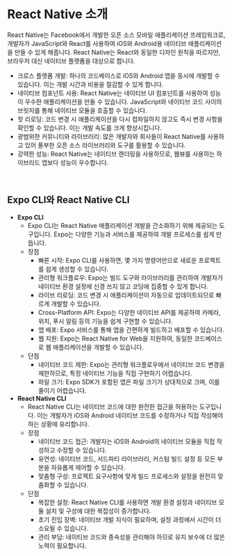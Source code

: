 # React Native 소개

React Native는 Facebook에서 개발한 오픈 소스 모바일 애플리케이션 프레임워크로, 개발자가 JavaScript와 React를 사용하여 iOS와 Android용 네이티브 애플리케이션을 만들 수 있게 해줍니다. React Native는 React와 동일한 디자인 원칙을 따르지만, 브라우저 대신 네이티브 플랫폼을 대상으로 합니다.  

 - 크로스 플랫폼 개발: 하나의 코드베이스로 iOS와 Android 앱을 동시에 개발할 수 있습니다. 이는 개발 시간과 비용을 절감할 수 있게 합니다.
 - 네이티브 컴포넌트 사용: React Native는 네이티브 UI 컴포넌트를 사용하여 성능이 우수한 애플리케이션을 만들 수 있습니다. JavaScript와 네이티브 코드 사이의 브릿지를 통해 네이티브 모듈을 호출할 수 있습니다.
 - 핫 리로딩: 코드 변경 시 애플리케이션을 다시 컴파일하지 않고도 즉시 변경 사항을 확인할 수 있습니다. 이는 개발 속도를 크게 향상시킵니다.
 - 광범위한 커뮤니티와 라이브러리: 많은 개발자와 회사들이 React Native를 사용하고 있어 풍부한 오픈 소스 라이브러리와 도구를 활용할 수 있습니다.
 - 강력한 성능: React Native는 네이티브 렌더링을 사용하므로, 웹뷰를 사용하는 하이브리드 앱보다 성능이 우수합니다.

<br/>

## Expo CLI와 React Native CLI

 - __Expo CLI__
    - Expo CLI는 React Native 애플리케이션 개발을 간소화하기 위해 제공되는 도구입니다. Expo는 다양한 기능과 서비스를 제공하여 개발 프로세스를 쉽게 만듭니다.
    - 장점
        - 빠른 시작: Expo CLI를 사용하면, 몇 가지 명령어만으로 새로운 프로젝트를 쉽게 생성할 수 있습니다.
        - 관리형 워크플로우: Expo는 빌드 도구와 라이브러리를 관리하여 개발자가 네이티브 환경 설정에 신경 쓰지 않고 코딩에 집중할 수 있게 합니다.
        - 라이브 리로딩: 코드 변경 시 애플리케이션이 자동으로 업데이트되므로 빠르게 개발할 수 있습니다.
        - Cross-Platform API: Expo는 다양한 네이티브 API를 제공하여 카메라, 위치, 푸시 알림 등의 기능을 쉽게 구현할 수 있습니다.
        - 앱 배포: Expo 서비스를 통해 앱을 간편하게 빌드하고 배포할 수 있습니다.
        - 웹 지원: Expo는 React Native for Web을 지원하여, 동일한 코드베이스로 웹 애플리케이션을 개발할 수 있습니다.
    - 단점
        - 네이티브 코드 제한: Expo는 관리형 워크플로우에서 네이티브 코드 변경을 제한하므로, 특정 네이티브 기능을 직접 구현하기 어렵습니다.
        - 파일 크기: Expo SDK가 포함된 앱은 파일 크기가 상대적으로 크며, 이를 줄이기 어렵습니다.
 - __React Native CLI__
    - React Native CLI는 네이티브 코드에 대한 완전한 접근을 허용하는 도구입니다. 이는 개발자가 iOS와 Android 네이티브 코드를 수정하거나 직접 작성해야 하는 상황에 유리합니다.
    - 장점
        - 네이티브 코드 접근: 개발자는 iOS와 Android의 네이티브 모듈을 직접 작성하고 수정할 수 있습니다.
        - 유연성: 네이티브 코드, 서드파티 라이브러리, 커스텀 빌드 설정 등 모든 부분을 자유롭게 제어할 수 있습니다.
        - 맞춤형 구성: 프로젝트 요구사항에 맞게 빌드 프로세스와 설정을 완전히 맞춤화할 수 있습니다.
    - 단점
        - 복잡한 설정: React Native CLI를 사용하면 개발 환경 설정과 네이티브 모듈 설치 및 구성에 대한 복잡성이 증가합니다.
        - 초기 진입 장벽: 네이티브 개발 지식이 필요하며, 설정 과정에서 시간이 더 소요될 수 있습니다.
        - 관리 부담: 네이티브 코드와 종속성을 관리해야 하므로 유지 보수에 더 많은 노력이 필요합니다.

